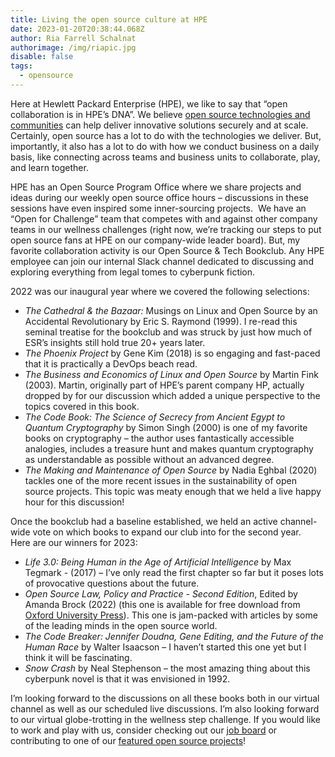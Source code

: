 ```yaml
---
title: Living the open source culture at HPE
date: 2023-01-20T20:38:44.068Z
author: Ria Farrell Schalnat
authorimage: /img/riapic.jpg
disable: false
tags:
  - opensource
---
```

Here at Hewlett Packard Enterprise (HPE), we like to say that “open collaboration is in HPE’s DNA”. We believe [open source technologies and communities](https://www.hpe.com/us/en/open-source.html) can help deliver innovative solutions securely and at scale.  Certainly, open source has a lot to do with the technologies we deliver. But, importantly, it also has a lot to do with how we conduct business on a daily basis, like connecting across teams and business units to collaborate, play, and learn together. 

HPE has an Open Source Program Office where we share projects and ideas during our weekly open source office hours – discussions in these sessions have even inspired some inner-sourcing projects.  We have an “Open for Challenge” team that competes with and against other company teams in our wellness challenges (right now, we’re tracking our steps to put open source fans at HPE on our company-wide leader board). But, my favorite collaboration activity is our Open Source & Tech Bookclub. Any HPE employee can join our internal Slack channel dedicated to discussing and exploring everything from legal tomes to cyberpunk fiction. 

2022 was our inaugural year where we covered the following selections:

* *The Cathedral & the Bazaar:* Musings on Linux and Open Source by an Accidental Revolutionary by Eric S. Raymond (1999).   I re-read this seminal treatise for the bookclub and was struck by just how much of ESR’s insights still hold true 20+ years later.
* *The Phoenix Project* by Gene Kim (2018) is so engaging and fast-paced that it is practically a DevOps beach read.
* *The Business and Economics of Linux and Open Source* by Martin Fink (2003).  Martin, originally part of HPE’s parent company HP, actually dropped by for our discussion which added a unique perspective to the topics covered in this book.
* *The Code Book: The Science of Secrecy from Ancient Egypt to Quantum Cryptography* by Simon Singh (2000) is one of my favorite books on cryptography – the author uses fantastically accessible analogies, includes a treasure hunt and makes quantum cryptography as understandable as possible without an advanced degree.
* *The Making and Maintenance of Open Source* by Nadia Eghbal (2020) tackles one of the more recent issues in the sustainability of open source projects.  This topic was meaty enough that we held a live happy hour for this discussion!

Once the bookclub had a baseline established, we held an active channel-wide vote on which books to expand our club into for the second year.  Here are our winners for 2023:

* *Life 3.0: Being Human in the Age of Artificial Intelligence* by Max Tegmark - (2017) – I’ve only read the first chapter so far but it poses lots of provocative questions about the future.
* *Open Source Law, Policy and Practice - Second Edition*, Edited by Amanda Brock (2022) (this one is available for free download from [Oxford University Press](https://global.oup.com/academic/product/open-source-law-policy-and-practice-9780198862345?cc=us&lang=en&)).  This one is jam-packed with articles by some of the leading minds in the open source world.
* *The Code Breaker: Jennifer Doudna, Gene Editing, and the Future of the Human Race* by Walter Isaacson – I haven’t started this one yet but I think it will be fascinating.
* *Snow Crash* by Neal Stephenson – the most amazing thing about this cyberpunk novel is that it was envisioned in 1992.

I’m looking forward to the discussions on all these books both in our virtual channel as well as our scheduled live discussions.  I’m also looking forward to our virtual globe-trotting in the wellness step challenge.  If you would like to work and play with us, consider checking out our [job board](https://careers.hpe.com/us/en) or contributing to one of our [featured open source projects](https://www.hpe.com/us/en/open-source.html)!